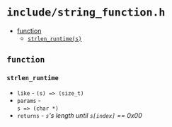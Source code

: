# `include/string_function.h`

- [function](./string_function.h.md#function)
  - [`strlen_runtime(s)`](./string_function.h.md#`strlen_runtime`)

## `function`
### `strlen_runtime`
- `like` - `(s) => (size_t)`
- `params` -
   <br/>`s => (char *)`
- `returns` - *`s`'s length until `s[index]` == 0x00* 
